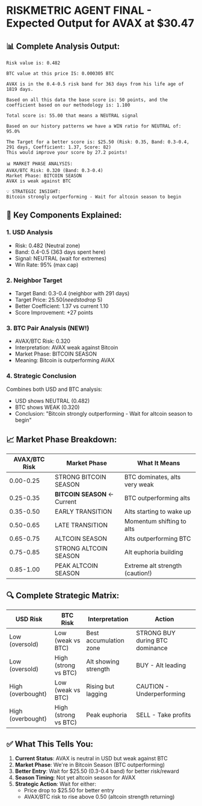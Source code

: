 # RISKMETRIC AGENT FINAL - Expected Output for AVAX at $30.47

## 📊 Complete Analysis Output:

```
Risk value is: 0.482

BTC value at this price IS: 0.000305 BTC

AVAX is in the 0.4-0.5 risk band for 363 days from his life age of 1819 days.

Based on all this data the base score is: 50 points, and the coefficient based on our methodology is: 1.100

Total score is: 55.00 that means a NEUTRAL signal

Based on our history patterns we have a WIN ratio for NEUTRAL of: 95.0%

The Target for a better score is: $25.50 (Risk: 0.35, Band: 0.3-0.4, 291 days, Coefficient: 1.37, Score: 82)
This would improve your score by 27.2 points!

📊 MARKET PHASE ANALYSIS:
AVAX/BTC Risk: 0.320 (Band: 0.3-0.4)
Market Phase: BITCOIN SEASON
AVAX is weak against BTC

💡 STRATEGIC INSIGHT:
Bitcoin strongly outperforming - Wait for altcoin season to begin
```

## 🎯 Key Components Explained:

### 1. **USD Analysis**
- Risk: 0.482 (Neutral zone)
- Band: 0.4-0.5 (363 days spent here)
- Signal: NEUTRAL (wait for extremes)
- Win Rate: 95% (max cap)

### 2. **Neighbor Target**
- Target Band: 0.3-0.4 (neighbor with 291 days)
- Target Price: $25.50 (needs to drop ~$5)
- Better Coefficient: 1.37 vs current 1.10
- Score Improvement: +27 points

### 3. **BTC Pair Analysis** (NEW!)
- AVAX/BTC Risk: 0.320
- Interpretation: AVAX weak against Bitcoin
- Market Phase: BITCOIN SEASON
- Meaning: Bitcoin is outperforming AVAX

### 4. **Strategic Conclusion**
Combines both USD and BTC analysis:
- USD shows NEUTRAL (0.482)
- BTC shows WEAK (0.320)
- Conclusion: "Bitcoin strongly outperforming - Wait for altcoin season to begin"

## 📈 Market Phase Breakdown:

| AVAX/BTC Risk | Market Phase | What It Means |
|---------------|--------------|---------------|
| 0.00-0.25 | STRONG BITCOIN SEASON | BTC dominates, alts very weak |
| 0.25-0.35 | **BITCOIN SEASON** ← Current | BTC outperforming alts |
| 0.35-0.50 | EARLY TRANSITION | Alts starting to wake up |
| 0.50-0.65 | LATE TRANSITION | Momentum shifting to alts |
| 0.65-0.75 | ALTCOIN SEASON | Alts outperforming BTC |
| 0.75-0.85 | STRONG ALTCOIN SEASON | Alt euphoria building |
| 0.85-1.00 | PEAK ALTCOIN SEASON | Extreme alt strength (caution!) |

## 🔍 Complete Strategic Matrix:

| USD Risk | BTC Risk | Interpretation | Action |
|----------|----------|----------------|--------|
| Low (oversold) | Low (weak vs BTC) | Best accumulation zone | STRONG BUY during BTC dominance |
| Low (oversold) | High (strong vs BTC) | Alt showing strength | BUY - Alt leading |
| High (overbought) | Low (weak vs BTC) | Rising but lagging | CAUTION - Underperforming |
| High (overbought) | High (strong vs BTC) | Peak euphoria | SELL - Take profits |

## ✅ What This Tells You:

1. **Current Status**: AVAX is neutral in USD but weak against BTC
2. **Market Phase**: We're in Bitcoin Season (BTC outperforming)
3. **Better Entry**: Wait for $25.50 (0.3-0.4 band) for better risk/reward
4. **Season Timing**: Not yet altcoin season for AVAX
5. **Strategic Action**: Wait for either:
   - Price drop to $25.50 for better entry
   - AVAX/BTC risk to rise above 0.50 (altcoin strength returning)